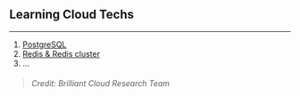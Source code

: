 ## Learning Cloud Techs
---
1. [PostgreSQL](docs/PostgreSQL.md)
2. [Redis & Redis cluster](docs/Redis.md)
3. …

> ###### Credit: Brilliant Cloud Research Team
